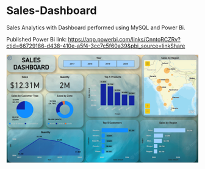 # Sales-Dashboard
Sales Analytics with Dashboard performed using MySQL and Power Bi.

Published Power Bi link: https://app.powerbi.com/links/CnntoRCZRv?ctid=66729186-d438-410e-a5f4-3cc7c5f60a39&pbi_source=linkShare

![alt text](https://github.com/rassel25/Sales-Dashboard/blob/main/sales_dashboard.png?raw=true)


